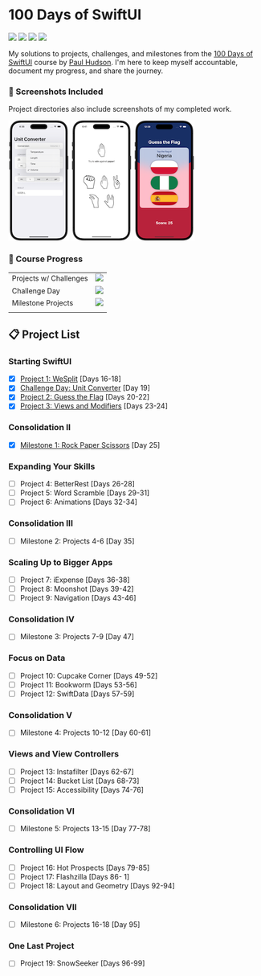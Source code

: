 # 100 Days of SwiftUI
![](https://badgen.net/static/iOS/17) ![](https://badgen.net/static/Xcode/15.3/gray) ![](https://badgen.net/static/Swift/5.10/orange) ![](https://badgen.net/static/SwiftUI/5)

My solutions to projects, challenges, and milestones from the [100 Days of SwiftUI](https://www.hackingwithswift.com/100/swiftui) course by [Paul Hudson](https://github.com/twostraws).  I'm here to keep myself accountable, document my progress, and share the journey.

### 👀 Screenshots Included
Project directories also include screenshots of my completed work.

![Challenge Day: Unit Converter](02-ChallengeDay-UnitConverter/Screenshots/02-ChallengeDay-small01.png) ![Milestone 1: Rock Paper Scissors](05-Milestone01-RockPaperScissors/Screenshots/05-Milestone01-small01.png) ![Project 2: Guess the Flag](03-Project02-GuessTheFlag/Screenshots/03-Project02-small01.png)

### 🚧 Course Progress
| | |
| :--- | :---: |
Projects w/ Challenges | ![](https://geps.dev/progress/16)
Challenge Day | ![](https://geps.dev/progress/100)
Milestone Projects | ![](https://geps.dev/progress/16)
| | |


## 📋 Project List

### Starting SwiftUI
- [x] [Project 1: WeSplit](01-Project01-WeSplit) [Days 16-18]
- [x] [Challenge Day: Unit Converter](02-ChallengeDay-UnitConverter) [Day 19]
- [x] [Project 2: Guess the Flag](03-Project02-GuessTheFlag) [Days 20-22]
- [x] [Project 3: Views and Modifiers](04-Project03-ViewsAndModifiers) [Days 23-24]
### Consolidation II
- [x] [Milestone 1: Rock Paper Scissors](05-Milestone01-RockPaperScissors) [Day 25]

### Expanding Your Skills
- [ ] Project 4: BetterRest [Days 26-28]
- [ ] Project 5: Word Scramble [Days 29-31]
- [ ] Project 6: Animations [Days 32-34]
### Consolidation III
- [ ] Milestone 2: Projects 4-6 [Day 35]

### Scaling Up to Bigger Apps
- [ ] Project 7: iExpense [Days 36-38]
- [ ] Project 8: Moonshot [Days 39-42]
- [ ] Project 9: Navigation [Days 43-46]
### Consolidation IV
- [ ] Milestone 3: Projects 7-9 [Day 47]

### Focus on Data
- [ ] Project 10: Cupcake Corner [Days 49-52]
- [ ] Project 11: Bookworm [Days 53-56]
- [ ] Project 12: SwiftData [Days 57-59]
### Consolidation V
- [ ] Milestone 4: Projects 10-12 [Day 60-61]

### Views and View Controllers
- [ ] Project 13: Instafilter [Days 62-67]
- [ ] Project 14: Bucket List [Days 68-73]
- [ ] Project 15: Accessibility [Days 74-76]
### Consolidation VI
- [ ] Milestone 5: Projects 13-15 [Day 77-78]

### Controlling UI Flow
- [ ] Project 16: Hot Prospects [Days 79-85]
- [ ] Project 17: Flashzilla [Days 86- 1]
- [ ] Project 18: Layout and Geometry [Days 92-94]
### Consolidation VII
- [ ] Milestone 6: Projects 16-18 [Day 95]

### One Last Project
- [ ] Project 19: SnowSeeker [Days 96-99]
